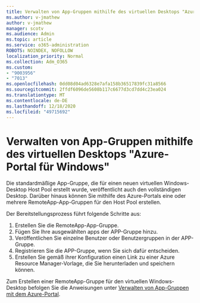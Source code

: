 ```yaml
---
title: Verwalten von App-Gruppen mithilfe des virtuellen Desktops "Azure-Portal für Windows"
ms.author: v-jmathew
author: v-jmathew
manager: scotv
ms.audience: Admin
ms.topic: article
ms.service: o365-administration
ROBOTS: NOINDEX, NOFOLLOW
localization_priority: Normal
ms.collection: Adm_O365
ms.custom:
- "9003956"
- "7013"
ms.openlocfilehash: 0dd08d04ad6328e7afa158b36517839fc31a8566
ms.sourcegitcommit: 2ffdf6096de5608b117c6677d3cd7dd4c23ea024
ms.translationtype: MT
ms.contentlocale: de-DE
ms.lasthandoff: 12/18/2020
ms.locfileid: "49715692"
---
```

# <a name="manage-app-groups-by-using-the-azure-portal-for-windows-virtual-desktop"></a>Verwalten von App-Gruppen mithilfe des virtuellen Desktops "Azure-Portal für Windows"

Die standardmäßige App-Gruppe, die für einen neuen virtuellen Windows-Desktop Host Pool erstellt wurde, veröffentlicht auch den vollständigen Desktop. Darüber hinaus können Sie mithilfe des Azure-Portals eine oder mehrere RemoteApp-App-Gruppen für den Host Pool erstellen.

Der Bereitstellungsprozess führt folgende Schritte aus:

1. Erstellen Sie die RemoteApp-App-Gruppe.
2. Fügen Sie Ihre ausgewählten apps der APP-Gruppe hinzu.
3. Veröffentlichen Sie einzelne Benutzer oder Benutzergruppen in der APP-Gruppe.
4. Registrieren Sie die APP-Gruppe, wenn Sie sich dafür entscheiden.
5. Erstellen Sie gemäß ihrer Konfiguration einen Link zu einer Azure Resource Manager-Vorlage, die Sie herunterladen und speichern können.

Zum Erstellen einer RemoteApp-Gruppe für den virtuellen Windows-Desktop befolgen Sie die Anweisungen unter [Verwalten von App-Gruppen mit dem Azure-Portal](https://go.microsoft.com/fwlink/?linkid=2129550).
